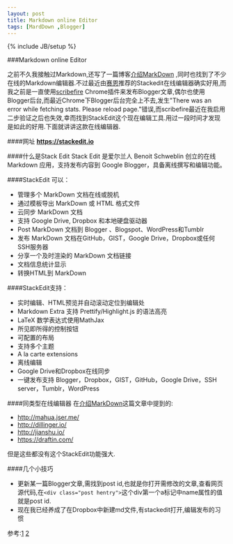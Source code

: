 ```yaml
---
layout: post
title: Markdown online Editor
tags: [MardDown ,Blogger]
---
```

{% include JB/setup %}


###Markdown online Editor

之前不久我接触过Markdown,还写了一篇博客[介绍MarkDown](http://www.einverne.tk/2013/03/markdown.html) ,同时也找到了不少在线的Markdown编辑器.不过最近由[赛恩](http://blog.ccyann.com)推荐的Stackedit在线编辑器确实好用,而我之前是一直使用[scribefire](http://www.scribefire.com/) Chrome插件来发布Blogger文章,偶尔也使用Blogger后台,而最近Chrome下Blogger后台完全上不去,发生"There was an error while fetching stats. Please reload page."错误,而scribefire最近在我启用二步验证之后也失效,幸而找到StackEdit这个现在编辑工具.用过一段时间才发现是如此的好用.下面就讲讲这款在线编辑器.

####网址
 **https://stackedit.io**

####什么是Stack Edit
Stack Edit 是爱尔兰人 Benoit Schweblin 创立的在线 Markdown 应用，支持发布内容到 Google Blogger，具备离线撰写和编辑功能。

####StackEdit 可以：
- 管理多个 MarkDown 文档在线或脱机
- 通过模板导出 MarkDown 或 HTML 格式文件
- 云同步 MarkDown 文档
- 支持 Google Drive, Dropbox 和本地硬盘驱动器
- Post MarkDown 文档到 Blogger 、Blogspot、WordPress和Tumblr
- 发布 MarkDown 文档在GitHub，GIST，Google Drive，Dropbox或任何SSH服务器
- 分享一个及时渲染的 MarkDown 文档链接
- 文档信息统计显示
- 转换HTML到 MarkDown

####StackEdit支持：

- 实时编辑、HTML预览并自动滚动定位到编辑处
- Markdown Extra 支持 Prettify/Highlight.js 的语法高亮
- LaTeX 数学表达式使用MathJax
- 所见即所得的控制按钮
- 可配置的布局
- 支持多个主题
- A la carte extensions
- 离线编辑
- Google Drive和Dropbox在线同步
- 一键发布支持 Blogger，Dropbox，GIST，GitHub，Google Drive，SSH server，Tumblr，WordPress

####同类型在线编辑器
在[介绍MarkDown](http://www.einverne.tk/2013/03/markdown.html)这篇文章中提到的:

* http://mahua.jser.me/
* http://dillinger.io/
* http://jianshu.io/
* https://draftin.com/

但是这些都没有这个StackEdit功能强大.

####几个小技巧
- 更新某一篇Blogger文章,需找到post id,也就是你打开需修改的文章,查看网页源代码,在`<div class="post hentry">`这个div第一个a标记中name属性的值就是post id.
- 现在我已经养成了在Dropbox中新建md文件,有stackedit打开,编辑发布的习惯


参考:[1](http://segmentfault.com/a/1190000000318025) [2](http://www.heinotes.com/2013/06/stackedit-google-blogger-rewriter.html)
